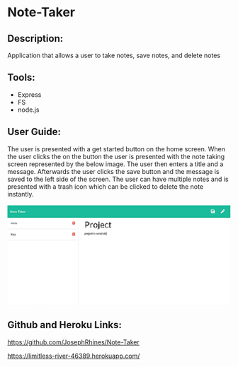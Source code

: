 # Note-Taker

## Description:
Application that allows a user to take notes, save notes, and delete notes

## Tools:
* Express
* FS
* node.js


## User Guide:
The user is presented with a get started button on the home screen. When the user clicks the on the button
the user is presented with the note taking screen represented by the below image. The user then enters a title and a message.
Afterwards the user clicks the save button and the message is saved to the left side of the screen. The user can have multiple
notes and is presented with a trash icon which can be clicked to delete the note instantly.
<br>
<br>
<img src="./Develop/images/note.jpeg">
<br>

## Github and Heroku Links:

https://github.com/JosephRhines/Note-Taker

https://limitless-river-46389.herokuapp.com/


